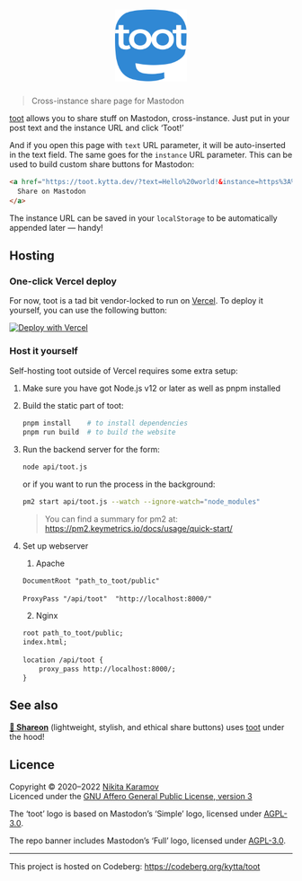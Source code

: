 <h1 align="center"><img src="assets/logo.svg" width="128" height="128" alt="toot"></h1>

> Cross-instance share page for Mastodon

[toot] allows you to share stuff on Mastodon, cross-instance. Just put in your
post text and the instance URL and click ‘Toot!’

And if you open this page with `text` URL parameter, it will be auto-inserted
in the text field. The same goes for the `instance` URL parameter. This can be
used to build custom share buttons for Mastodon:

```html
<a href="https://toot.kytta.dev/?text=Hello%20world!&instance=https%3A%2F%2Fmastodon.xyz">
  Share on Mastodon
</a>
```

The instance URL can be saved in your `localStorage` to be automatically
appended later — handy!

## Hosting

### One-click Vercel deploy

For now, toot is a tad bit vendor-locked to run on
[Vercel](https://vercel.com/). To deploy it yourself, you can use the following
button:

[![Deploy with Vercel](https://vercel.com/button)](https://vercel.com/new/clone?repository-url=https%3A%2F%2Fgithub.com%2Fkytta%2Ftoot)

### Host it yourself

Self-hosting toot outside of Vercel requires some extra setup:

1. Make sure you have got Node.js v12 or later as well as pnpm installed

2. Build the static part of toot:

   ```sh
   pnpm install    # to install dependencies
   pnpm run build  # to build the website
   ```

3. Run the backend server for the form:

   ```sh
   node api/toot.js
   ```

   or if you want to run the process in the background:

   ```sh
   pm2 start api/toot.js --watch --ignore-watch="node_modules"
   ```

   > You can find a summary for pm2 at: https://pm2.keymetrics.io/docs/usage/quick-start/

4. Set up webserver

   1. Apache

   ```apacheconf
   DocumentRoot "path_to_toot/public"

   ProxyPass "/api/toot"  "http://localhost:8000/"
   ```

   2. Nginx

   ```nginxconf
   root path_to_toot/public;
   index.html;

   location /api/toot {
       proxy_pass http://localhost:8000/;
   }
   ```

## See also

**[📯 Shareon](https://shareon.js.org)**
(lightweight, stylish, and ethical share buttons) uses [toot] under the hood!

## Licence

Copyright © 2020–2022 [Nikita Karamov](https://www.kytta.dev/)  
Licenced under the [GNU Affero General Public License, version 3](https://spdx.org/licenses/AGPL-3.0-only.html)

The ‘toot’ logo is based on Mastodon’s ‘Simple’ logo, licensed under [AGPL-3.0](https://www.gnu.org/licenses/agpl-3.0.html).

The repo banner includes Mastodon’s ‘Full’ logo, licensed under [AGPL-3.0](https://www.gnu.org/licenses/agpl-3.0.html).

---

This project is hosted on Codeberg: <https://codeberg.org/kytta/toot>

[toot]: https://toot.kytta.dev/
